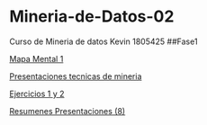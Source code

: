 # Mineria-de-Datos-02
Curso de Mineria de datos Kevin 1805425
##Fase1

[Mapa Mental 1 ](https://github.com/kevingonzalez1805425/Mineria-de-Datos-02/blob/master/Mapamental%201%20Mineria.pdf)

[Presentaciones tecnicas de mineria](https://github.com/kevingonzalez1805425/Mineria-de-Datos-02/blob/master/Presentacion_Clasificacion__02.pdf)

[Ejercicios 1 y 2 ](https://github.com/kevingonzalez1805425/Mineria-de-Datos-02/blob/master/Ejercicios_1.pdf)

[Resumenes Presentaciones (8)](https://github.com/kevingonzalez1805425/Mineria-de-Datos-02/blob/master/Resumenes_1805425...pdf)
